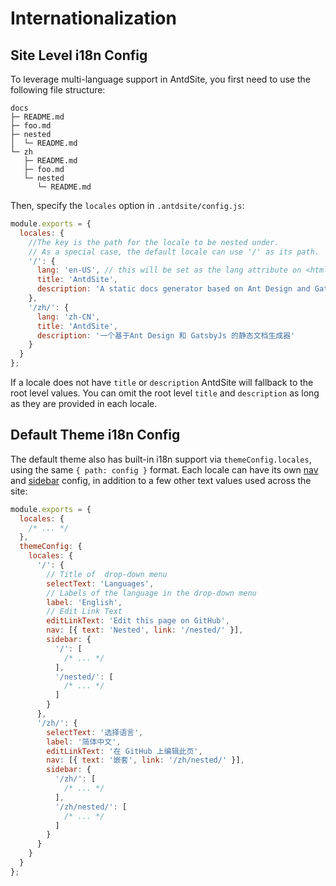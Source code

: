 # Internationalization

## Site Level i18n Config

To leverage multi-language support in AntdSite, you first need to use the following file structure:

```
docs
├─ README.md
├─ foo.md
├─ nested
│  └─ README.md
└─ zh
   ├─ README.md
   ├─ foo.md
   └─ nested
      └─ README.md
```

Then, specify the `locales` option in `.antdsite/config.js`:

```js
module.exports = {
  locales: {
    //The key is the path for the locale to be nested under.
    // As a special case, the default locale can use '/' as its path.
    '/': {
      lang: 'en-US', // this will be set as the lang attribute on <html>
      title: 'AntdSite',
      description: 'A static docs generator based on Ant Design and GatsbyJs'
    },
    '/zh/': {
      lang: 'zh-CN',
      title: 'AntdSite',
      description: '一个基于Ant Design 和 GatsbyJs 的静态文档生成器'
    }
  }
};
```

If a locale does not have `title` or `description` AntdSite will fallback to the root level values. You can omit the root level `title` and `description` as long as they are provided in each locale.

## Default Theme i18n Config

The default theme also has built-in i18n support via `themeConfig.locales`, using the same `{ path: config }` format. Each locale can have its own [nav](/zh/default-theme-config/#导航栏) and [sidebar](zh/default-theme-config/#侧边栏) config, in addition to a few other text values used across the site:

```js
module.exports = {
  locales: {
    /* ... */
  },
  themeConfig: {
    locales: {
      '/': {
        // Title of  drop-down menu
        selectText: 'Languages',
        // Labels of the language in the drop-down menu
        label: 'English',
        // Edit Link Text
        editLinkText: 'Edit this page on GitHub',
        nav: [{ text: 'Nested', link: '/nested/' }],
        sidebar: {
          '/': [
            /* ... */
          ],
          '/nested/': [
            /* ... */
          ]
        }
      },
      '/zh/': {
        selectText: '选择语言',
        label: '简体中文',
        editLinkText: '在 GitHub 上编辑此页',
        nav: [{ text: '嵌套', link: '/zh/nested/' }],
        sidebar: {
          '/zh/': [
            /* ... */
          ],
          '/zh/nested/': [
            /* ... */
          ]
        }
      }
    }
  }
};
```
